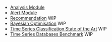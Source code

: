 * [Analysis Module](analysis_module.md)
* [Alert Module](alert_module.md)
* [Recommendation](recommendation.md) WIP
* [Bayesian Optimisation](bayesian_optimisation.md) WIP
* [Time Series Classification State of the Art](ts_classification_sota.md) WIP
* [Time Series Databases Benchmark](ts_db_benchmark.md) WIP